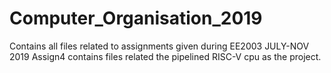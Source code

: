 # Computer_Organisation_2019
Contains all files related to assignments given during EE2003 JULY-NOV 2019
Assign4 contains files related the pipelined RISC-V cpu as the project.
